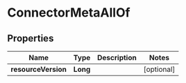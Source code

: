

# ConnectorMetaAllOf


## Properties

Name | Type | Description | Notes
------------ | ------------- | ------------- | -------------
**resourceVersion** | **Long** |  |  [optional]




